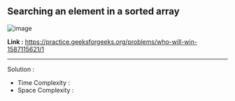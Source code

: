 ## Searching an element in a sorted array

![image](https://user-images.githubusercontent.com/23376002/224881869-8a54218a-df4f-4705-a9ec-69df94b78747.png)

**Link :** https://practice.geeksforgeeks.org/problems/who-will-win-1587115621/1

-------------------------------------------------------------------------------------------------------------------------------------------------------

Solution : 

- Time Complexity : 
- Space Complexity : 


```java


```

